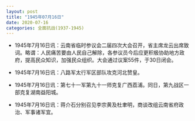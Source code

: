 ```yaml
---
layout: post
title: "1945年07月16日"
date: 2020-07-16
categories: 全面抗战(1937-1945)
---
```


<meta name="referrer" content="no-referrer" />

- 1945年7月16日讯：云南省临时参议会二届四次大会召开，省主席龙云出席致词。略谓：人民痛苦要由人民自己解除，各参议员今后应更积极协助地方政府，提高民众知识，加强民众组织。大会通过议案55件，于30日闭会。 

- 1945年7月16日讯：八路军太行军区部队攻克河北赞皇。 

- 1945年7月16日讯：第七十一军第九十一师克复广西荔浦。同日，第九战区一部克复湖南益阳城。 

- 1945年7月16日讯：蒋介石分别召见李宗黄及杜聿明，商谈改组云南省府政治、军事诸军宜。 

